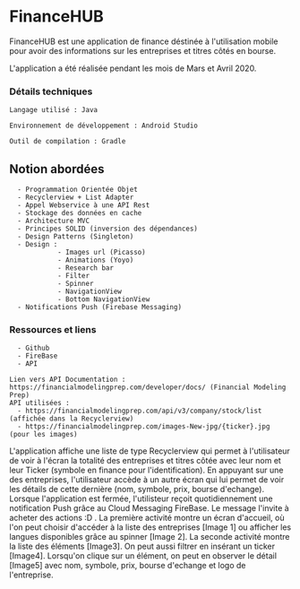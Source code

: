 # FinanceHUB

FinanceHUB est une application de finance déstinée à l'utilisation mobile pour avoir des informations sur les entreprises et titres côtés en bourse.

L'application a été réalisée pendant les mois de Mars et Avril 2020.


### Détails techniques


```
Langage utilisé : Java

Environnement de développement : Android Studio

Outil de compilation : Gradle
```



## Notion abordées

```
  - Programmation Orientée Objet
  - Recyclerview + List Adapter
  - Appel Webservice à une API Rest
  - Stockage des données en cache
  - Architecture MVC
  - Principes SOLID (inversion des dépendances)
  - Design Patterns (Singleton)
  - Design :
            - Images url (Picasso)
            - Animations (Yoyo)
            - Research bar
            - Filter
            - Spinner
            - NavigationView
            - Bottom NavigationView    
  - Notifications Push (Firebase Messaging)
```

### Ressources et liens

```
  - Github
  - FireBase
  - API
  
Lien vers API Documentation : https://financialmodelingprep.com/developer/docs/ (Financial Modeling Prep)
API utilisées : 
  - https://financialmodelingprep.com/api/v3/company/stock/list (affichée dans la Recyclerview)
  - https://financialmodelingprep.com/images-New-jpg/{ticker}.jpg (pour les images)

```

L'application affiche une liste de type Recyclerview qui permet à l'utilisateur de voir à l'écran la totalité des entreprises et titres côtée avec leur nom et leur Ticker (symbole en finance pour l'identification). En appuyant sur une des entreprises, l'utilisateur accède à un autre écran qui lui permet de voir les détails de cette dernière (nom, symbole, prix, bourse d'echange). Lorsque l'application est fermée, l'utilisteur reçoit quotidiennement une notification Push grâce au Cloud Messaging FireBase. Le message l'invite à acheter des actions :D .
La première activité montre un écran d'accueil, où l'on peut choisir d'accéder à la liste des entreprises [Image 1] ou afficher les langues disponibles grâce au spinner [Image 2].
La seconde activité montre la liste des éléments [Image3]. On peut aussi filtrer en insérant un ticker [Image4].
Lorsqu'on clique sur un élément, on peut en observer le détail [Image5] avec nom, symbole, prix, bourse d'echange et logo de l'entreprise.
